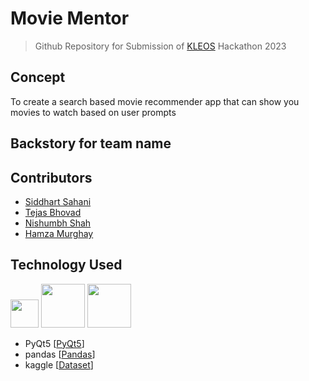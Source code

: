 # Movie Mentor

> Github Repository for Submission of [KLEOS](https://rait.acm.org/kleos/index.html) Hackathon 2023

## Concept

To create a search based movie recommender app that can show you movies to watch based on user prompts

## Backstory for team name

## Contributors
- [Siddhart Sahani](https://github.com/SiddharthSahani)
- [Tejas Bhovad](https://github.com/TejasBhovad)
- [Nishumbh Shah](https://github.com/nisooom)
- [Hamza Murghay](https://github.com/HamzaMurghay)

## Technology Used

<img src="https://s3.dualstack.us-east-2.amazonaws.com/pythondotorg-assets/media/community/logos/python-logo-only.png" width=45><img/>
<img src="https://pandas.pydata.org/static/img/pandas_secondary_white.svg" width=70><img/>
<img src="https://upload.wikimedia.org/wikipedia/commons/0/0b/Qt_logo_2016.svg" width=70><img/>

- PyQt5 [[PyQt5](https://pypi.org/project/PyQt5/)]
- pandas [[Pandas](https://pypi.org/project/pandas/)]
- kaggle [[Dataset](https://www.kaggle.com/datasets/utsh0dey/25k-movie-dataset)]

<!-- 
## Backstory

In the small village, there lived a group of young people who were all huge fans of DanTDM, the popular content creator. They spent countless hours watching his videos and discussing his latest creations.

One day, tragedy struck the village. A powerful storm swept through, destroying homes, crops, and everything in its path. Many people lost their lives, including the parents of the young DanTDM fans.

The devastated group of youngsters vowed to honor their parents' memory and find a way to rebuild the village. As they searched through the wreckage, they discovered a lone Feraligatr, a powerful and fierce Pokémon.

In honor of their fallen loved ones and their shared love of DanTDM and Pokémon, the group decided to name themselves "The Feras" after the Feraligatr they had found. They also made it their mission to become strong and skilled like their namesake, so they could protect their village and prevent another tragedy from happening again.

The Feras trained tirelessly, pushing themselves to their limits, and eventually became a formidable team. They honed their skills in battle and learned to work together to overcome any obstacle.

Now, The Feras travel together, helping those in need and protecting the weak. Their loyalty to each other and their community is unwavering, and their bond only grows stronger with each challenge they face. -->